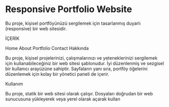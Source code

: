 # Responsive Portfolio Website
Bu proje, kişisel portföyünüzü sergilemek için tasarlanmış duyarlı (responsive) bir web sitesidir.


İÇERİK

Home
About
Portfolio
Contact
Hakkında



Bu proje, kişisel projelerinizi, çalışmalarınızı ve yeteneklerinizi sergilemek için kullanabileceğiniz bir web sitesi şablonudur. İyi düzenlenmiş ve sezgisel bir kullanıcı arayüzüne sahiptir. Sayfaların yanı sıra, portföy öğelerini düzenlemek için kolay bir yönetici paneli de içerir.

Kullanım

Bu proje, statik bir web sitesi olarak çalışır. Dosyaları doğrudan bir web sunucusuna yükleyerek veya yerel olarak açarak kullan
